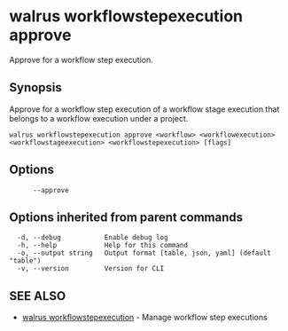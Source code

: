 # walrus workflowstepexecution approve

Approve for a workflow step execution.

## Synopsis

Approve for a workflow step execution of a workflow stage execution that belongs to a workflow execution under a project.

```
walrus workflowstepexecution approve <workflow> <workflowexecution> <workflowstageexecution> <workflowstepexecution> [flags]
```

## Options

```
      --approve   
```

## Options inherited from parent commands

```
  -d, --debug           Enable debug log
  -h, --help            Help for this command
  -o, --output string   Output format [table, json, yaml] (default "table")
  -v, --version         Version for CLI
```

## SEE ALSO

* [walrus workflowstepexecution](walrus_workflowstepexecution)	 - Manage workflow step executions


